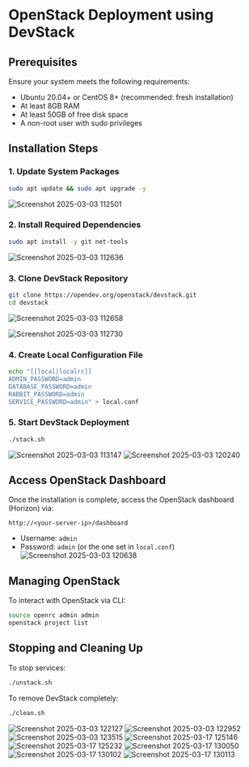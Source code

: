 # OpenStack Deployment using DevStack

## Prerequisites

Ensure your system meets the following requirements:
- Ubuntu 20.04+ or CentOS 8+ (recommended: fresh installation)
- At least 8GB RAM
- At least 50GB of free disk space
- A non-root user with sudo privileges

## Installation Steps

### 1. Update System Packages
```sh
sudo apt update && sudo apt upgrade -y
```
![Screenshot 2025-03-03 112501](https://github.com/user-attachments/assets/3fb82a1f-819e-4524-a69c-9bf712f2f92f)

### 2. Install Required Dependencies
```sh
sudo apt install -y git net-tools
```
![Screenshot 2025-03-03 112636](https://github.com/user-attachments/assets/96460b34-b629-4538-bbb1-effeff002734)

### 3. Clone DevStack Repository
```sh
git clone https://opendev.org/openstack/devstack.git
cd devstack
```
![Screenshot 2025-03-03 112658](https://github.com/user-attachments/assets/7f5820e7-1961-4f35-b214-21760e6a127c)

![Screenshot 2025-03-03 112730](https://github.com/user-attachments/assets/9d5f902a-b352-45c2-af4b-01de7d5678f3)

### 4. Create Local Configuration File
```sh
echo "[[local|localrc]]
ADMIN_PASSWORD=admin
DATABASE_PASSWORD=admin
RABBIT_PASSWORD=admin
SERVICE_PASSWORD=admin" > local.conf
```

### 5. Start DevStack Deployment
```sh
./stack.sh
```
![Screenshot 2025-03-03 113147](https://github.com/user-attachments/assets/dd635a18-a088-4e2e-9a4c-17b2a7a3e7ef)
![Screenshot 2025-03-03 120240](https://github.com/user-attachments/assets/090fdcf7-be2c-413e-83ea-b2db1c75cdf9)

## Access OpenStack Dashboard

Once the installation is complete, access the OpenStack dashboard (Horizon) via:
```
http://<your-server-ip>/dashboard
```
- Username: `admin`
- Password: `admin` (or the one set in `local.conf`)
![Screenshot 2025-03-03 120638](https://github.com/user-attachments/assets/7f753cdd-cb1b-4dc4-afae-0f0e90149556)

## Managing OpenStack

To interact with OpenStack via CLI:
```sh
source openrc admin admin
openstack project list
```

## Stopping and Cleaning Up
To stop services:
```sh
./unstack.sh
```
To remove DevStack completely:
```sh
./clean.sh
```
![Screenshot 2025-03-03 122127](https://github.com/user-attachments/assets/6fb9166b-7d25-433c-8b69-0ac4f28a87e2)
![Screenshot 2025-03-03 122952](https://github.com/user-attachments/assets/34230d93-e3e9-41bc-b627-cb47bc69a3ee)
![Screenshot 2025-03-03 123515](https://github.com/user-attachments/assets/7a3b02d5-4917-4662-8f94-a03acd7cace6)
![Screenshot 2025-03-17 125146](https://github.com/user-attachments/assets/a96e8bf6-5b27-4f69-b5df-f66ca5afa9fe)
![Screenshot 2025-03-17 125232](https://github.com/user-attachments/assets/9785e432-7fb2-4189-95c3-c55a57cbe176)
![Screenshot 2025-03-17 130050](https://github.com/user-attachments/assets/74b90c44-f8e8-4beb-8093-b6012b098ee7)
![Screenshot 2025-03-17 130102](https://github.com/user-attachments/assets/9342a0da-d894-4d9b-960b-3a4514676d76)
![Screenshot 2025-03-17 130113](https://github.com/user-attachments/assets/c57bdbf5-219b-44b0-9c28-86e0d2daabd4)

